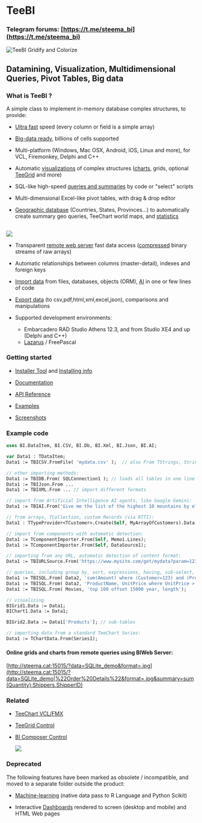 # TeeBI
### Telegram forums: [https://t.me/steema_bi](https://t.me/steema_bi)

![TeeBI Gridify and Colorize](https://raw.github.com/Steema/BI/master/docs/img/TeeBI_Gridify_colored.png)

## Datamining, Visualization, Multidimensional Queries, Pivot Tables, Big data
 
### What is TeeBI ?

A simple class to implement in-memory database complex structures, to provide:

- [Ultra fast](https://github.com/Steema/BI/tree/master/demos/delphi/vcl/Speed) speed (every column or field is a simple array)

- [Big-data ready](https://github.com/Steema/TeeBI/tree/master/demos/experiments/bigdata/OneBillion), billions of cells supported

- Multi-platform (Windows, Mac OSX, Android, iOS, Linux and more), for VCL, Firemonkey, Delphi and C++

- Automatic [visualizations](https://github.com/Steema/BI/wiki/visualization) of complex structures ([charts](https://github.com/Steema/BI/wiki/bichart), grids, optional [TeeGrid](https://github.com/Steema/TeeGrid-VCL-FMX-Samples) and more)

- SQL-like high-speed [queries and summaries](https://github.com/Steema/BI/wiki/queries) by code or "select" scripts

- Multi-dimensional Excel-like pivot tables, with drag & drop editor
  
- [Geographic database](https://github.com/Steema/TeeBI/tree/master/demos/delphi/Geographic/USA_Counties) (Countries, States, Provinces...) to automatically create summary geo queries, TeeChart world maps, and [statistics](https://github.com/Steema/BI/wiki/statistics)

##
  ![](https://raw.github.com/Steema/BI/master/docs/img/vcl_demo_geo_chart_usa_counties.png)


- Transparent [remote web server](https://rawgit.com/Steema/BI/master/demos/online/remote_web/index.htm) fast data access ([compressed](https://github.com/Steema/TeeBI/tree/master/demos/3rd_party/d7zip) binary streams of raw arrays)

- Automatic relationships between columns (master-detail), indexes and foreign keys

- [Import data](https://github.com/Steema/BI/wiki/importing) from files, databases, objects (ORM), [AI](https://github.com/Steema/TeeBI/tree/master/demos/3rd_party/AI) in one or few lines of code

- [Export data](https://github.com/Steema/BI/wiki/exporting) (to csv,pdf,html,xml,excel,json), comparisons and manipulations

- Supported development environments: 

  *  Embarcadero RAD Studio Athens 12.3, and from Studio XE4 and up (Delphi and C++)
  *  [Lazarus](https://www.lazarus-ide.org/) / FreePascal
  
### Getting started

- [Installer Tool](https://github.com/Steema/BI/tree/master/install) and [Installing info](https://steema.com/docs/teebi/tutorials/Installing-TeeBI)

- [Documentation](https://github.com/Steema/TeeBI/wiki)

- [API Reference](https://steema.com/docs/TeeBIVCLReference.htm)

- [Examples](https://github.com/Steema/BI/tree/master/demos)

- [Screenshots](https://github.com/Steema/TeeBI/blob/master/docs/img/readme.md)

### Example code

```pascal
uses BI.DataItem, BI.CSV, BI.Db, BI.Xml, BI.Json, BI.AI;

var Data1 : TDataItem;
Data1 := TBICSV.FromFile( 'mydata.csv' );  // also From TStrings, String etc

// other importing methods:
Data1 := TBIDB.From( SQLConnection1 ); // loads all tables in one line of code
Data1 := TBIJson.From ...
Data1 := TBIXML.From ... // import different formats

// import from Artificial Intelligence AI agents, like Google Gemini:
Data1 := TBIAI.From('Give me the list of the highest 10 mountains﻿ by elevation in csv format, just the list');

// from arrays, TCollection, custom Records (via RTTI):
Data1 : TTypeProvider<TCustomer>.Create(Self, MyArrayOfCustomers).Data; 

// import from components with automatic detection:
Data1 := TComponentImporter.From(Self, Memo1.Lines);
Data1 := TComponentImporter.From(Self, DataSource1);

// importing from any URL, automatic detection of content format:
Data1 := TBIURLSource.From('https://www.mysite.com/get/mydata?param=123');

// queries, including group by, sort, expressions, having, sub-select, distinct, date operators etc
Data1 := TBISQL.From( Data2, 'sum(Amount) where (Customer=123) and (Product<456) group by Country, Year');
Data1 := TBISQL.From( Data2, 'ProductName, UnitPrice where UnitPrice > select Average(UnitPrice)');
Data1 := TBISQL.From( Movies, 'top 100 offset 15000 year, length');

// visualizing
BIGrid1.Data := Data1;
BIChart1.Data := Data1;

BIGrid2.Data := Data1['Products']; // sub-tables

// importing data from a standard TeeChart Series:
Data1 := TChartData.From(Series1);

```
#### Online grids and charts from remote queries using BIWeb Server:
[http://steema.cat:15015/?data=SQLite_demo&format=.jpg](http://steema.cat:15015/?data=SQLite_demo|%22Order%20Details%22&format=.jpg&summary=sum(Quantity);Shippers.ShipperID)


### Related

- [TeeChart VCL/FMX](https://www.steema.com/product/vcl)
- [TeeGrid Control](https://www.steema.com/product/gridvcl)
- [BI Composer Control](https://github.com/Steema/TeeBI/tree/master/demos/delphi/Visualization/Composer)

  ![](https://github.com/Steema/TeeBI/blob/6e319af71c7fc245b4b9779b433e93c8ae11092c/demos/delphi/Visualization/Composer/TeeBI_Composer_Example_Screenshot.png)


### Deprecated

The following features have been marked as obsolete / incompatible, and moved to a separate folder outside the product:

- [Machine-learning](https://github.com/Steema/BI/wiki/machine-learning) (native data pass to R Language and Python Scikit)

- Interactive [Dashboards](https://raw.github.com/Steema/BI/master/docs/img/TeeBI_Dashboard_VCL.png) rendered to screen (desktop and mobile) and HTML Web pages
